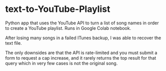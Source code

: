 # text-to-YouTube-Playlist

Python app that uses the YouTube API to turn a list of song names in order to create a YouTube playlist. Runs in Google Colab notebook.

After losing many songs in a failed ITunes backup, I was able to recover the text file.

The only downsides are that the API is rate-limited and you must submit a form to request a cap increase, and it rarely returns the top result for that query which in very few cases is not the original song.
